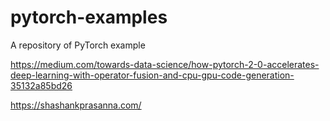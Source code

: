 # pytorch-examples
A repository of PyTorch example

https://medium.com/towards-data-science/how-pytorch-2-0-accelerates-deep-learning-with-operator-fusion-and-cpu-gpu-code-generation-35132a85bd26

https://shashankprasanna.com/
